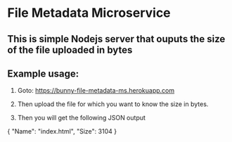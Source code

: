 # File Metadata Microservice

## This is simple Nodejs server that ouputs the size of the file uploaded in bytes

## Example usage:

1. Goto:   https://bunny-file-metadata-ms.herokuapp.com

2. Then upload the file for which you want to know the size in bytes.

3. Then you will get the following JSON output


{
    "Name": "index.html",
    "Size": 3104
}

     

